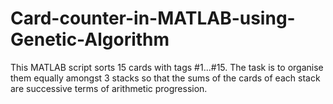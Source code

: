 # Card-counter-in-MATLAB-using-Genetic-Algorithm
This MATLAB script sorts 15 cards with tags #1...#15. The task is to organise them equally amongst 3 stacks so that the sums of the cards of each stack are successive terms of arithmetic progression. 
